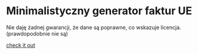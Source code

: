 # Minimalistyczny generator faktur UE

Nie daję żadnej gwarancji, że dane są poprawne, co wskazuje licencja. (prawdopodobnie nie są)

[check it out](https://niedzwiedzw.github.io/minimalistyczny-generator-faktur-ue/)
